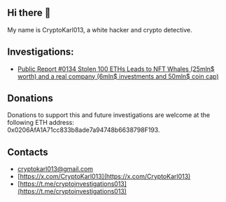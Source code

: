 ## Hi there 👋

My name is CryptoKarl013, a white hacker and crypto detective.

## Investigations:
* [Public Report #0134 Stolen 100 ETHs Leads to NFT Whales (25mln$ worth) and a real company (6mln$ investments and 50mln$ coin cap)](https://github.com/cryptokarl013/report-0134-stolen-ETHs-Leads-to-NFT-Whales-and-a-real-company-undeads-com)


## Donations

Donations to support this and future investigations are welcome at the following ETH address: 0x0206AfA1A71cc833b8ade7a94748b6638798F193.

## Contacts
* [cryptokarl013@gmail.com](mailto:cryptokarl013@gmail.com)
* [https://x.com/CryptoKarl013](https://x.com/CryptoKarl013)
* [https://t.me/cryptoinvestigations013](https://t.me/cryptoinvestigations013)
